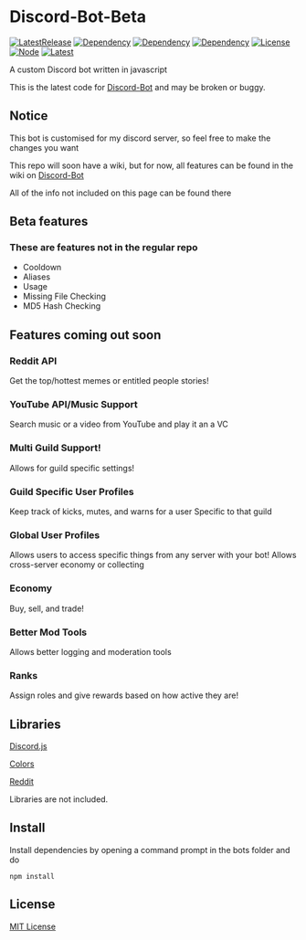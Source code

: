 # Discord-Bot-Beta

[![LatestRelease](https://img.shields.io/badge/Latest%20Release-v0.8.1-green)](https://github.com/kittypickles9982/Discord-Bot-Beta/) [![Dependency](https://img.shields.io/badge/Discord.JS-12.3.1-green)](https://github.com/discordjs/discord.js) [![Dependency](https://img.shields.io/badge/Colors-1.4.0-green)](https://www.npmjs.com/package/colors) [![Dependency](https://img.shields.io/badge/Reddit-1.2.0-green)](https://www.npmjs.com/package/reddit) [![License](https://img.shields.io/badge/license-MIT-green)](https://github.com/kittypickles9982/Discord-Bot/blob/master/LICENSE) [![Node](https://img.shields.io/badge/node-%3E%3D%2012.0.0-green)](https://nodejs.org/en/) [![Latest](https://img.shields.io/github/last-commit/kittypickles9982/Discord-Bot-Beta?color=green)](https://github.com/kittypickles9982/Discord-Bot)

A custom Discord bot written in javascript

This is the latest code for [Discord-Bot](https://github.com/kittypickles9982/Discord-Bot) and may be broken or buggy.
## Notice

This bot is customised for my discord server, so feel free to make the changes you want

This repo will soon have a wiki, but for now, all features can be found in the wiki on [Discord-Bot](https://github.com/kittypickles9982/Discord-Bot)

All of the info not included on this page can be found there
<br>
## Beta features
### These are features not in the regular repo
* Cooldown
* Aliases 
* Usage 
* Missing File Checking
* MD5 Hash Checking

## Features coming out soon
### Reddit API
Get the top/hottest memes or entitled people stories!
### YouTube API/Music Support
Search music or a video from YouTube and play it an a VC
### Multi Guild Support!
Allows for guild specific settings!
### Guild Specific User Profiles
Keep track of kicks, mutes, and warns for a user
Specific to that guild
### Global User Profiles
Allows users to access specific things from any server with your bot!
Allows cross-server economy or collecting
### Economy 
Buy, sell, and trade!
### Better Mod Tools
Allows better logging and moderation tools
### Ranks
Assign roles and give rewards based on how active they are!

## Libraries

[Discord.js](https://www.npmjs.com/package/discord.js)

[Colors](https://www.npmjs.com/package/colors)

[Reddit](https://www.npmjs.com/package/reddit)

Libraries are not included.

## Install

Install dependencies by opening a command prompt in the bots folder and do

``npm install``
 
## License

[MIT License](https://github.com/kittypickles9982/Discord-Bot-Beta/blob/master/LICENSE)
